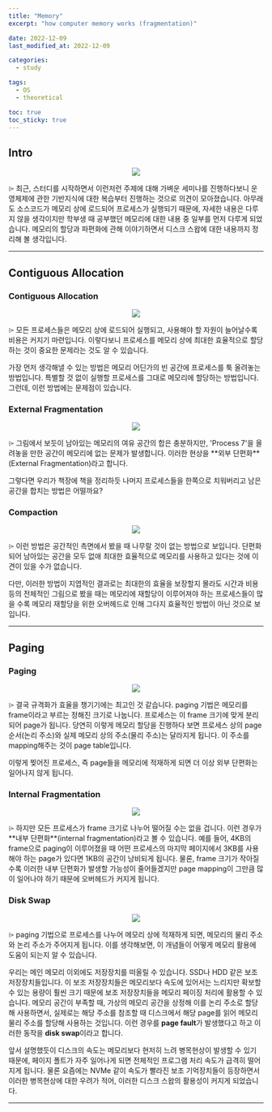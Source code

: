 ```yaml
---
title: "Memory"
excerpt: "how computer memory works (fragmentation)"

date: 2022-12-09
last_modified_at: 2022-12-09

categories:
  - study

tags:
  - OS
  - theoretical

toc: true
toc_sticky: true
---
```


## Intro
<p align="center"><img src="/assets/images/posts/2022-12-09-memory/memory_01.jpg" /></p>
⌲ 최근, 스터디를 시작하면서 이런저런 주제에 대해 가벼운 세미나를 진행하다보니 운영체제에 관한 기반지식에 대한 복습부터 진행하는 것으로 의견이 모아졌습니다. 아무래도 소스코드가 메모리 상에 로드되어 프로세스가 실행되기 때문에, 자세한 내용은 다루지 않을 생각이지만 학부생 때 공부했던 메모리에 대한 내용 중 일부를 먼저 다루게 되었습니다. 메모리의 할당과 파편화에 관해 이야기하면서 디스크 스왑에 대한 내용까지 정리해 볼 생각입니다.

---

## Contiguous Allocation

### Contiguous Allocation
<p align="center"><img src="/assets/images/posts/2022-12-09-memory/contiguous_allocation_01.jpg" /></p>
⌲ 모든 프로세스들은 메모리 상에 로드되어 실행되고, 사용해야 할 자원이 늘어날수록 비용은 커지기 마련입니다. 이렇다보니 프로세스를 메모리 상에 최대한 효율적으로 할당하는 것이 중요한 문제라는 것도 알 수 있습니다.

가장 먼저 생각해낼 수 있는 방법은 메모리 어딘가의 빈 공간에 프로세스를 툭 올려놓는 방법입니다. 특별할 것 없이 실행할 프로세스를 그대로 메모리에 할당하는 방법입니다. 그런데, 이런 방법에는 문제점이 있습니다.

### External Fragmentation
<p align="center"><img src="/assets/images/posts/2022-12-09-memory/external_fragmentation_01.jpg" /></p>
⌲ 그림에서 보듯이 남아있는 메모리의 여유 공간의 합은 충분하지만, 'Process 7'을 올려놓을 만한 공간이 메모리에 없는 문제가 발생합니다. 이러한 현상을 **외부 단편화**(External Fragmentation)라고 합니다.

그렇다면 우리가 책장에 책을 정리하듯 나머지 프로세스들을 한쪽으로 치워버리고 남은 공간을 합치는 방법은 어떨까요?

### Compaction
<p align="center"><img src="/assets/images/posts/2022-12-09-memory/compaction_01.jpg" /></p>
⌲ 이런 방법은 공간적인 측면에서 봤을 때 나무랄 것이 없는 방법으로 보입니다. 단편화되어 남아있는 공간을 모두 없애 최대한 효율적으로 메모리를 사용하고 있다는 것에 이견이 있을 수가 없습니다.

다만, 이러한 방법이 지엽적인 결과로는 최대한의 효율을 보장할지 몰라도 시간과 비용 등의 전체적인 그림으로 봤을 때는 메모리에 재할당이 이루어져야 하는 프로세스들이 많을 수록 메모리 재할당을 위한 오버헤드로 인해 그다지 효율적인 방법이 아닌 것으로 보입니다.

---

## Paging

### Paging
<p align="center"><img src="/assets/images/posts/2022-12-09-memory/paging_01.jpg" /></p>
⌲ 결국 규격화가 효율을 챙기기에는 최고인 것 같습니다. paging 기법은 메모리를 frame이라고 부르는 정해진 크기로 나눕니다. 프로세스는 이 frame 크기에 맞게 분리되어 page가 됩니다. 당연히 이렇게 메모리 할당을 진행하다 보면 프로세스 상의 page 순서(논리 주소)와 실제 메모리 상의 주소(물리 주소)는 달라지게 됩니다. 이 주소를 mapping해주는 것이 page table입니다.

이렇게 찢어진 프로세스, 즉 page들을 메모리에 적재하게 되면 더 이상 외부 단편화는 일어나지 않게 됩니다.

### Internal Fragmentation
<p align="center"><img src="/assets/images/posts/2022-12-09-memory/internal_fragmentation_01.jpg" /></p>
⌲ 하지만 모든 프로세스가 frame 크기로 나누어 떨어질 수는 없을 겁니다. 이런 경우가 **내부 단편화**(internal fragmentation)라고 볼 수 있습니다. 예를 들어, 4KB의 frame으로 paging이 이루어졌을 때 어떤 프로세스의 마지막 페이지에서 3KB를 사용해야 하는 page가 있다면 1KB의 공간이 낭비되게 됩니다. 물론, frame 크기가 작아질수록 이러한 내부 단편화가 발생할 가능성이 줄어들겠지만 page mapping이 그만큼 많이 일어나야 하기 때문에 오버헤드가 커지게 됩니다.

### Disk Swap
<p align="center"><img src="/assets/images/posts/2022-12-09-memory/virtual_memory_01.jpg" /></p>
⌲ paging 기법으로 프로세스를 나누어 메모리 상에 적재하게 되면, 메모리의 물리 주소와 논리 주소가 주어지게 됩니다. 이를 생각해보면, 이 개념들이 어떻게 메모리 활용에 도움이 되는지 알 수 있습니다.

우리는 메인 메모리 이외에도 저장장치를 떠올릴 수 있습니다. SSD나 HDD 같은 보조 저장장치들입니다. 이 보조 저장장치들은 메모리보다 속도에 있어서는 느리지만 확보할 수 있는 용량이 훨씬 크기 때문에 보조 저장장치들을 메모리 페이징 처리에 활용할 수 있습니다. 메모리 공간이 부족할 때, 가상의 메모리 공간을 상정해 이를 논리 주소로 할당해 사용하면서, 실제로는 해당 주소를 참조할 때 디스크에서 해당 page를 읽어 메모리 물리 주소를 할당해 사용하는 것입니다. 이런 경우를 **page fault**가 발생했다고 하고 이러한 동작을 **disk swap**이라고 합니다.

앞서 설명했듯이 디스크의 속도는 메모리보다 현저히 느려 병목현상이 발생할 수 있기 때문에, 페이지 폴트가 자주 일어나게 되면 전체적인 프로그램 처리 속도가 급격히 떨어지게 됩니다. 물론 요즘에는 NVMe 같이 속도가 빨라진 보조 기억장치들이 등장하면서 이러한 병목현상에 대한 우려가 적어, 이러한 디스크 스왑의 활용성이 커지게 되었습니다.

---
